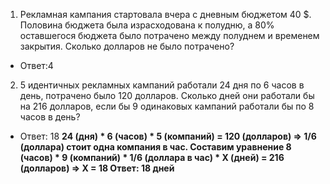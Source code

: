1) Рекламная кампания стартовала вчера с дневным бюджетом 40 $. Половина
бюджета была израсходована к полудню, а 80% оставшегося бюджета было
потрачено между полуднем и временем закрытия. Сколько долларов не было
потрачено?
  - Ответ:4
2) 5 идентичных рекламных кампаний работали 24 дня по 6 часов в день,
потрачено было 120 долларов. Сколько дней они работали бы на 216 долларов,
если бы 9 одинаковых кампаний работали бы по 8 часов в день?
- Ответ: 18 <b>
24 (дня) * 6 (часов) * 5 (компаний) = 120 (долларов) => 1/6 (доллара) стоит одна компания в час.
Составим уравнение 8 (часов) * 9 (компаний) * 1/6 (доллара в час) * X (дней) = 216 (долларов) => X = 18
Ответ: 18 дней
